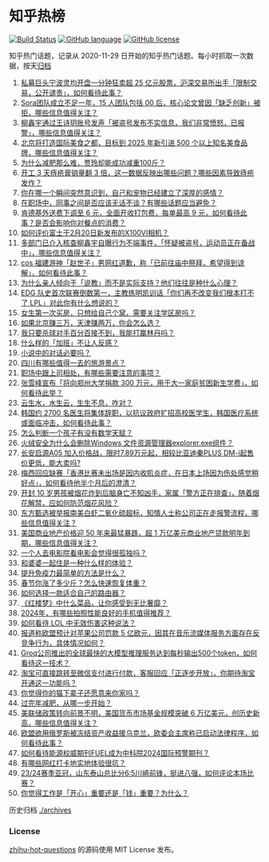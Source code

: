 # 知乎热榜
[![Build Status](https://github.com/ToWeLong/zhihu-hot-questions/workflows/CI/badge.svg)](https://github.com/ToWeLong/zhihu-hot-questions/actions)
[![GitHub language](https://img.shields.io/badge/language-golang-orange.svg)](https://golang.org/)
[![GitHub license](https://img.shields.io/github/license/ToWeLong/zhihu-hot-questions)](https://github.com/ToWeLong/zhihu-hot-questions/blob/main/LICENSE)

知乎热门话题，记录从 2020-11-29 日开始的知乎热门话题。每小时抓取一次数据，按天[归档](./archives)

<!-- BEGIN -->

1. [私募巨头宁波灵均开盘一分钟狂卖超 25 亿元股票，沪深交易所出手「限制交易，公开谴责」，如何看待此事？](https://www.zhihu.com/question/645111356)
1. [Sora团队成立不足一年，15 人团队包括 00 后，核心论文曾因「缺乏创新」被拒，哪些信息值得关注？](https://www.zhihu.com/question/644999399)
1. [柳鑫宇通过王诗玥账号发声「被盗号发布不实信息，我们非常愤怒，已报警」，哪些信息值得关注？](https://www.zhihu.com/question/645067485)
1. [北京将打造国际美食之都，目标到 2025 年新引进 500 个以上知名美食品牌，哪些信息值得关注？](https://www.zhihu.com/question/645057026)
1. [为什么减肥那么难，贾玲却能成功减重100斤？](https://www.zhihu.com/question/639864289)
1. [开工 3 天痔疮膏销量翻 3 倍，这一数据反映出哪些问题？哪些因素导致痔疮发作？](https://www.zhihu.com/question/645022165)
1. [你在哪一个瞬间突然意识到，自己和宠物已经建立了深厚的感情？](https://www.zhihu.com/question/632807352)
1. [在职场中，同事之间是否应该无话不谈？有哪些话题应当避免？](https://www.zhihu.com/question/644911129)
1. [肯德基外送费下调至 6 元，全面开收打包费，每单最高 9 元，如何看待此事？是否会影响你对餐点的消费？](https://www.zhihu.com/question/645062374)
1. [如何评价富士于2月20日新发布的X100VI相机？](https://www.zhihu.com/question/645074774)
1. [多部门已介入核查柳鑫宇自曝行为不端事件，「怀疑被盗号，运动员正在备战中」，哪些信息值得关注？](https://www.zhihu.com/question/645051968)
1. [cos 福建游神「赵世子」男网红道歉，称「已前往庙中祭拜，希望得到谅解」，如何看待此事？](https://www.zhihu.com/question/645079935)
1. [为什么亲人倾向于「说教」而不是实际支持？他们往往是种什么心理？](https://www.zhihu.com/question/644396703)
1. [EDG 队史首次联赛倒数第一，主教练明凯训话「你们再不改变我们根本打不了 LPL」对此你有什么想说的？](https://www.zhihu.com/question/645024909)
1. [女生第一次买房，只想给自己个窝，需要关注学区房吗？](https://www.zhihu.com/question/644710957)
1. [如果北京赚三万，天津赚两万，你会怎么选？](https://www.zhihu.com/question/644864248)
1. [我只要杀球对手百分百接不到，我能打赢林丹吗？](https://www.zhihu.com/question/643321440)
1. [什么样的「加班」不让人反感？](https://www.zhihu.com/question/643459256)
1. [小说中的对话必要吗？](https://www.zhihu.com/question/644768383)
1. [四川有哪些值得一去的旅游景点？](https://www.zhihu.com/question/34556378)
1. [职场中跟上司相处，有哪些需要注意的事项？](https://www.zhihu.com/question/640099418)
1. [张雪峰宣布「将向郑州大学捐款 300 万元，用于大一家庭贫困新生学费」，如何看待此举？](https://www.zhihu.com/question/640574901)
1. [云生水，水生云，生生不息，咋对？](https://www.zhihu.com/question/644998619)
1. [韩国约 2700 名医生将集体辞职，以抗议政府扩招高校医学生，韩国医疗系统或面临冲击，如何看待此事？](https://www.zhihu.com/question/644894524)
1. [怎么判断一个孩子有没有数学天赋？](https://www.zhihu.com/question/543229591)
1. [火绒安全为什么会删除Windows 文件资源管理器explorer.exe组件？](https://www.zhihu.com/question/642107690)
1. [长安启源A05 加入价格战，限时7.89万元起，相较比亚迪秦PLUS DM-i起售价更低，能大卖吗?](https://www.zhihu.com/question/644954983)
1. [梅西回应缺赛「香港比赛未出场是因内收肌炎症，在日本上场因为伤处感觉稍好点」，如何看待他半个月后的澄清？](https://www.zhihu.com/question/644958069)
1. [开封 10 岁男孩被烟花炸到后脑身亡不知凶手，家属「警方正在排查」，随着烟花解禁，应如何防范烟花风险？](https://www.zhihu.com/question/644746231)
1. [东方甄选被举报南美白虾二氧化硫超标，知情人士称公司正在走报警流程，哪些信息值得关注？](https://www.zhihu.com/question/644999424)
1. [美国商业地产价格迎 50 年来最猛暴跌，超 1 万亿美元商业地产贷款明年到期，哪些信息值得关注？](https://www.zhihu.com/question/644972969)
1. [一个人去电影院看电影会觉得很孤独吗？](https://www.zhihu.com/question/641825716)
1. [和婆婆一起住是一种什么样的体验？](https://www.zhihu.com/question/28317131)
1. [提升免疫力最简单的方法是什么？](https://www.zhihu.com/question/637872218)
1. [春节你涨了多少斤？怎么快速恢复体重？](https://www.zhihu.com/question/644778990)
1. [如何选择一款适合自己的路由器？](https://www.zhihu.com/question/642171333)
1. [《红楼梦》中什么菜品，让你感受到无比奢靡？](https://www.zhihu.com/question/642200947)
1. [2024年，有哪些拍照性能良好的手机值得推荐？](https://www.zhihu.com/question/637482412)
1. [如何看待 LOL 中无效伤害这种说法？](https://www.zhihu.com/question/438457344)
1. [报道称欧盟预计对苹果公司罚款 5 亿欧元，因其在音乐流媒体服务方面存在反竞争行为，具体情况如何？](https://www.zhihu.com/question/645008108)
1. [Groq公司推出的全球最快的大模型推理服务达到每秒输出500个token，如何看待这一技术？](https://www.zhihu.com/question/645010090)
1. [淘宝可直接跳转至微信支付进行付款，客服回应「正逐步开放」，你期待淘宝开通这一功能吗？](https://www.zhihu.com/question/645074238)
1. [你觉得你的猫下辈子还愿意来你家吗？](https://www.zhihu.com/question/644309831)
1. [过完年减肥，从哪一步开始？](https://www.zhihu.com/question/644787153)
1. [美联储政策转向前景不明，美国货币市场基金规模突破 6 万亿美元，创历史新高，哪些信息值得关注？](https://www.zhihu.com/question/645084781)
1. [欧盟欲用俄罗斯被冻结资产收益援乌克兰，欧委会主席称已启动法律程序，如何看待此事？](https://www.zhihu.com/question/645121262)
1. [如何看待能源权威期刊FUEL成为中科院2024国际预警期刊？](https://www.zhihu.com/question/644841120)
1. [有哪些网红打卡地实地体验很坑？](https://www.zhihu.com/question/642213058)
1. [23/24赛季亚冠，山东泰山总比分6:5川崎前锋，挺进八强，如何评论本场比赛？](https://www.zhihu.com/question/645087655)
1. [你觉得工作是「开心」重要还是「钱」重要？为什么？](https://www.zhihu.com/question/644911189)

<!-- END -->

历史归档 [./archives](./archives)


### License
[zhihu-hot-questions](https://github.com/towelong/zhihu-hot-questions) 的源码使用 MIT License 发布。